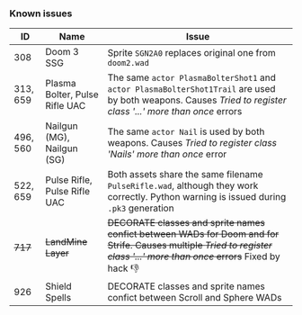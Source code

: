 ### Known issues

|ID |Name | Issue |
|---|-----|-------|
|308|Doom 3 SSG|Sprite `SGN2A0` replaces original one from `doom2.wad`|
|313, 659|Plasma Bolter, Pulse Rifle UAC|The same `actor PlasmaBolterShot1` and `actor PlasmaBolterShot1Trail` are used by both weapons. Causes _Tried to register class '...' more than once_ errors|
|496, 560|Nailgun (MG), Nailgun (SG)|The same `actor Nail` is used by both weapons. Causes _Tried to register class 'Nails' more than once_ error|
|522, 659|Pulse Rifle, Pulse Rifle UAC|Both assets share the same filename `PulseRifle.wad`, although they work correctly. Python warning is issued during `.pk3` generation|
|~~717~~|~~LandMine Layer~~|~~DECORATE classes and sprite names confict between WADs for Doom and for Strife. Causes multiple _Tried to register class '...' more than once_ errors~~ Fixed by hack :-1:|
|926|Shield Spells|DECORATE classes and sprite names confict between Scroll and Sphere WADs|
